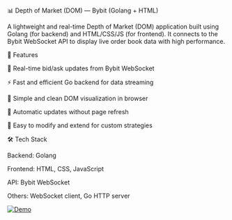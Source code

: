 📊 Depth of Market (DOM) — Bybit (Golang + HTML)

A lightweight and real-time Depth of Market (DOM) application built using Golang (for backend) and HTML/CSS/JS (for frontend).
It connects to the Bybit WebSocket API to display live order book data with high performance.

🚀 Features

📡 Real-time bid/ask updates from Bybit WebSocket

⚡ Fast and efficient Go backend for data streaming

🧭 Simple and clean DOM visualization in browser

🔁 Automatic updates without page refresh

🧰 Easy to modify and extend for custom strategies

🛠️ Tech Stack

Backend: Golang

Frontend: HTML, CSS, JavaScript

API: Bybit WebSocket

Others: WebSocket client, Go HTTP server

[![Demo](./assets/demo.gif)](https://github.com/user-attachments/assets/12b54cdd-9d54-4df9-87a0-2820aa5af22c)
